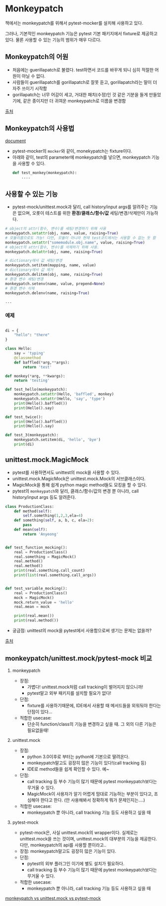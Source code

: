 # Monkeypatch
책에서는 monkeypatch를 위해서 pytest-mocker를 설치해 사용하고 있다.

그러나, 기본적인 monkeypatch 기능은 pytest 기본 패키지에서 fixture로 제공하고 있다. 물론 사용할 수 있는 기능의 범위가 매우 다르다.

## Monkeypatch의 어원
 - 처음에는 guerillapatch로 불렸다. test하면서 코드를 바꾸게 되니 심히 적절한 어원이 아닐 수 없다.
 - 사람들이 guerillapatch를 gorillapatch로 잘못 듣고, gorillapatch라는 말이 더 자주 쓰이기 시작함
 - gorillapatch는 너무 어감이 세고, 거대한 패치(수정)인 것 같은 기분을 들게 만들었기에, 같은 종이지만 더 귀여운 monkeypatch로 이름을 변경함

[출처](https://all-dev-kang.tistory.com/entry/%EA%B0%9C%EB%B0%9C%EC%A7%80%EC%8B%9D-%EB%AA%BD%ED%82%A4-%ED%8C%A8%EC%B9%98Monkey-patch%EC%97%90-%EB%8C%80%ED%95%98%EC%97%AC)

## Monkeypatch의 사용법
[document](https://docs.pytest.org/en/7.1.x/how-to/monkeypatch.html)
 - pytest-mocker의 `mocker`와 같이, monekypatch는 fixture이다.
 - 아래와 같이, test의 parameter에 monkeypatch를 넣으면, monkeypatch 기능을 사용할 수 있다.
    ```python
    def test_monkey(monkeypatch):
        ....
    ```

## 사용할 수 있는 기능
 - pytest-mock/unittest.mock과 달리, call history/input args를 알려주는 기능은 없으며, 오롯이 테스트를 위한 **환경/클래스/함수/값** 세팅/변경/삭제만이 가능하다.


```python
# object의 attr(함수, 변수)를 세팅/변경하기 위해 사용
monkeypatch.setattr(obj, name, value, raising=True)
# 모듈이름으로도 가능! 다만, 모듈이 아니라 현재 test코드에서는 사용할 수 없는 듯 함
monkeypatch.setattr("somemodule.obj.name", value, raising=True)
# object의 attr(함수, 변수)를 삭제하기 위해 사용.
monkeypatch.delattr(obj, name, raising=True)

# dictionary에서 값 세팅/변경
monkeypatch.setitem(mapping, name, value)
# dictionary에서 값 제거
monkeypatch.delitem(obj, name, raising=True)
# 환경 변수 세팅/변경
monkeypatch.setenv(name, value, prepend=None)
# 환경 변수 삭제
monkeypatch.delenv(name, raising=True)

...

```

### 예제
```python

di = {
    "hello": "there"
}

class Hello:
    say = 'typing'
    @classmethod
    def baffled(*arg,**args):
        return 'test'

def monkey(*arg, **kwargs):
    return 'testing'

def test_hello(monkeypatch):
    monkeypatch.setattr(Hello, 'baffled', monkey)
    monkeypatch.setattr(Hello, 'say', 'type')
    print(Hello().baffled())
    print(Hello().say)

def test_twice():
    print(Hello().baffled())
    print(Hello().say)

def test_3(monkeypatch):
    monkeypatch.setitem(di, 'hello', 'bye')
    print(di)

```


## unittest.mock.MagicMock
 - pytest를 사용하면서도 unittest의 mock을 사용할 수 있다.
 - unittest.mock.MagicMock은 unittest.mock.Mock의 서브클래스이다.
 - MagicMock을 통해 쉽게 python magic method들도 모킹을 할 수 있다.
 - pytest의 `monkeypatch`와 달리, 클래스/함수/값의 변경 뿐 아니라, call history/input args 등도 알려준다.

```python
class ProductionClass:
    def method(self):
        self.something(1,2,3,ela=4)
    def something(self, a, b, c, ela=2):
        pass
    def mean(self):
        return 'Anyeong'


def test_function_mocking():
    real = ProductionClass()
    real.something = MagicMock()
    real.method()
    real.method()
    print(real.something.call_count)
    print(list(real.something.call_args))


def test_variable_mocking():
    real = ProductionClass()
    mock = MagicMock()
    mock.return_value = 'hello'
    real.mean = mock

    print(real.mean())
    print(real.method())

```


 - 궁금점: unittest의 mock을 pytest에서 사용함으로써 생기는 문제는 없을까?

[출처](https://docs.python.org/ko/3/library/unittest.mock.html#unittest.mock.MagicMock)


## monkeypatch/unittest.mock/pytest-mock 비교

1. monkeypatch
    - 장점:
        - 가볍다! unittest.mock처럼 call tracking이 벌어지지 않으니까!
        - pytest말고 외부 패키지를 설치할 필요가 없다!
    - 단점:
        - fixture를 사용하기때문에, IDE에서 사용할 때 메서드들을 외워둬야 한다는 단점이 있다...
    - 적합한 usecase:
        - 단순히 function/class의 기능을 변경하고 싶을 때. 그 외의 다른 기능은 필요없을때!

2. unittest.mock
    - 장점:
        - python 3.0이후로 부터는 python에 기본으로 딸려온다.
        - monkeypatch말고도 굉장히 많은 기능이 있다!(call tracking 등)
        - IDE로 method들을 쉽게 확인할 수 있다. 예~
    - 단점:
        - call tracking 등 부수 기능이 많기 때문에 pytest monkeypatch보다는 무거울 수 있다.
        - MagicMock이 사용자가 알기 어렵게 맘대로 기능하는 부분이 있다고, 조심해야 한다고 한다. (안 사용해봐서 정확하게 뭐가 문제인지는....)
    - 적합한 usecase:
        - monkeypatch 뿐 아니라, call tracking 기능 등도 사용하고 싶을 때

3. pytest-mock
    - pytest-mock은, 사실 unittest.mock의 wrapper이다. 실제로는 unittest.mock을 쓰는 것이며, unittest.mock의 대부분의 기능을 제공한다. 다만, monkeypatch의 api를 사용할 뿐이라고..
    - 장점: monkeypatch말고도 굉장히 많은 기능이 있다.
    - 단점:
        - pytest의 외부 플러그인 이기에 별도 설치가 필요하다.
        - call tracking 등 부수 기능이 많기 때문에 pytest monkeypatch보다는 무거울 수 있다.
    - 적합한 usecase:
        - monkeypatch 뿐 아니라, call tracking 기능 등도 사용하고 싶을 때


[monkeypatch vs unittest.mock vs pytest-mock](https://github.com/pytest-dev/pytest/issues/4576#:~:text=It%20does%20seem%20to%20come%20down%20to%20personal%20preference%20as%20far%20as)